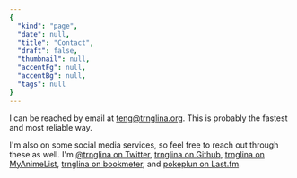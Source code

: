 ```yaml
---
{
  "kind": "page",
  "date": null,
  "title": "Contact",
  "draft": false,
  "thumbnail": null,
  "accentFg": null,
  "accentBg": null,
  "tags": null
}
---
```


I can be reached by email at [teng@trnglina.org](mailto:teng@trnglina.org). This is probably the fastest and most reliable way.

I'm also on some social media services, so feel free to reach out through these as well. I'm <a href="https://twitter.com/trnglina" target="_blank" rel="noopener noreferrer">@trnglina on Twitter</a>, <a href="https://github.com/trnglina" target="_blank" rel="noopener noreferrer">trnglina on Github</a>, <a href="https://myanimelist.net/animelist/trnglina" target="_blank" rel="noopener noreferrer">trnglina on MyAnimeList</a>, <a href="https://bookmeter.com/users/1171178" target="_blank" rel="noopener noreferrer">trnglina on bookmeter</a>, and <a href="https://www.last.fm/user/pokeplun" target="_blank" rel="noopener noreferrer">pokeplun on Last.fm</a>.
